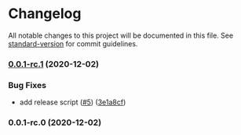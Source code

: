 # Changelog

All notable changes to this project will be documented in this file. See [standard-version](https://github.com/conventional-changelog/standard-version) for commit guidelines.

### [0.0.1-rc.1](https://github.com/bcullman/ci-rc-model/compare/v0.0.1-rc.0...v0.0.1-rc.1) (2020-12-02)


### Bug Fixes

* add release script ([#5](https://github.com/bcullman/ci-rc-model/issues/5)) ([3e1a8cf](https://github.com/bcullman/ci-rc-model/commit/3e1a8cf5d946480734305a34f6228338c8019ab6))

### 0.0.1-rc.0 (2020-12-02)
